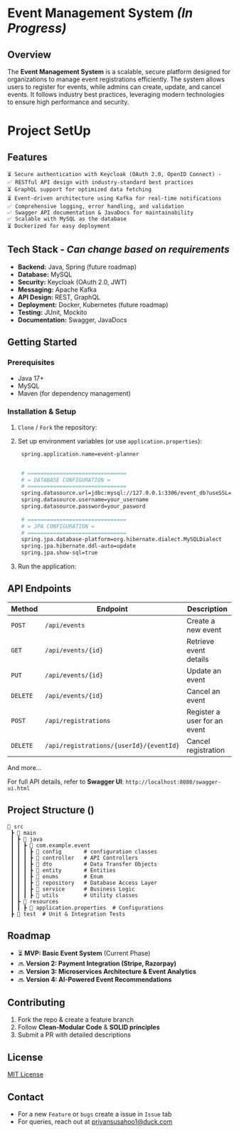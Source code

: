 # Event Management System *(In Progress)*

## Overview
The **Event Management System** is a scalable, secure platform designed for organizations to manage event registrations efficiently. The system allows users to register for events, while admins can create, update, and cancel events. It follows industry best practices, leveraging modern technologies to ensure high performance and security.

# Project SetUp

## Features
    ⏳ Secure authentication with Keycloak (OAuth 2.0, OpenID Connect) - 
    ✅ RESTful API design with industry-standard best practices
    ⏳ GraphQL support for optimized data fetching
    ⏳ Event-driven architecture using Kafka for real-time notifications
    ✅ Comprehensive logging, error handling, and validation
    ✅ Swagger API documentation & JavaDocs for maintainability
    ✅ Scalable with MySQL as the database
    ⏳ Dockerized for easy deployment

## Tech Stack - *Can change based on requirements*
- **Backend:** Java, Spring (future roadmap)
- **Database:** MySQL
- **Security:** Keycloak (OAuth 2.0, JWT)
- **Messaging:** Apache Kafka
- **API Design:** REST, GraphQL
- **Deployment:** Docker, Kubernetes (future roadmap)
- **Testing:** JUnit, Mockito
- **Documentation:** Swagger, JavaDocs

## Getting Started

### Prerequisites
- Java 17+
- MySQL
- Maven (for dependency management)

### Installation & Setup
1. `Clone` / `Fork` the repository:

2. Set up environment variables (or use `application.properties`):
   ```sh
    spring.application.name=event-planner


    # ===============================
    # = DATABASE CONFIGURATION =
    # ===============================
    spring.datasource.url=jdbc:mysql://127.0.0.1:3306/event_db?useSSL=false&serverTimezone=UTC
    spring.datasource.username=your_username
    spring.datasource.password=your_pasword
    
    # ===============================
    # = JPA CONFIGURATION =
    # ===============================
    spring.jpa.database-platform=org.hibernate.dialect.MySQLDialect
    spring.jpa.hibernate.ddl-auto=update
    spring.jpa.show-sql=true
   ```

4. Run the application:

## API Endpoints
| Method | Endpoint | Description |
|--------|---------|-------------|
| `POST` | `/api/events` | Create a new event |
| `GET`  | `/api/events/{id}` | Retrieve event details |
| `PUT`  | `/api/events/{id}` | Update an event |
| `DELETE` | `/api/events/{id}` | Cancel an event |
| `POST` | `/api/registrations` | Register a user for an event |
| `DELETE` | `/api/registrations/{userId}/{eventId}` | Cancel registration |

And more...

For full API details, refer to **Swagger UI**: `http://localhost:8080/swagger-ui.html`

## Project Structure ()
```
📂 src
 ┣ 📂 main
 ┃ ┣ 📂 java
 ┃ ┃ ┣ 📂 com.example.event
 ┃ ┃ ┃ ┣ 📂 config       # configuration classes
 ┃ ┃ ┃ ┣ 📂 controller   # API Controllers
 ┃ ┃ ┃ ┣ 📂 dto          # Data Transfer Objects
 ┃ ┃ ┃ ┣ 📂 entity       # Entities
 ┃ ┃ ┃ ┣ 📂 enums        # Enum
 ┃ ┃ ┃ ┣ 📂 repository   # Database Access Layer
 ┃ ┃ ┃ ┣ 📂 service      # Business Logic
 ┃ ┃ ┃ ┣ 📂 utils        # Utility classes
 ┃ ┣ 📂 resources
 ┃ ┃ ┣ 📜 application.properties  # Configurations
 ┣ 📂 test  # Unit & Integration Tests
```

## Roadmap
- ⏳ **MVP: Basic Event System** (Current Phase)
- 🔜 **Version 2: Payment Integration (Stripe, Razorpay)**
- 🔜 **Version 3: Microservices Architecture & Event Analytics**
- 🔜 **Version 4: AI-Powered Event Recommendations**

## Contributing
1. Fork the repo & create a feature branch
2. Follow **Clean-Modular Code** & **SOLID principles**
3. Submit a PR with detailed descriptions

## License
[MIT License](LICENSE)

## Contact
- For a new `Feature` or `bugs` create a issue in `Issue` tab
- For queries, reach out at [priyansusahoo1@duck.com](mailto:priyansusahoo1@duck.com)

